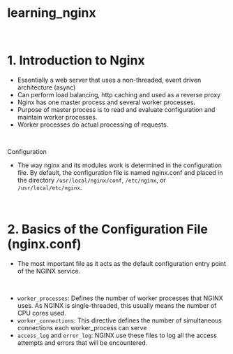 # learning_nginx

<br>

# 1. Introduction to Nginx

-   Essentially a web server that uses a non-threaded, event driven architecture (async)
-   Can perform load balancing, http caching and used as a reverse proxy
-   Nginx has one master process and several worker processes.
-   Purpose of master process is to read and evaluate configuration and maintain worker processes.
-   Worker processes do actual processing of requests.

<br>

Configuration

-   The way nginx and its modules work is determined in the configuration file. By default, the configuration file is named nginx.conf and placed in the directory `/usr/local/nginx/conf`, `/etc/nginx`, or `/usr/local/etc/nginx`.

<br>

# 2. Basics of the Configuration File (nginx.conf)

-   The most important file as it acts as the default configuration entry point of the NGINX service.

<br>

-   `worker_processes`: Defines the number of worker processes that NGINX uses. As NGINX is single-threaded, this usually means the number of CPU cores used.
-   `worker_connections`: This directive defines the number of simultaneous connections each worker_process can serve
-   `access_log` and `error_log`: NGINX use these files to log all the access attempts and errors that will be encountered.
